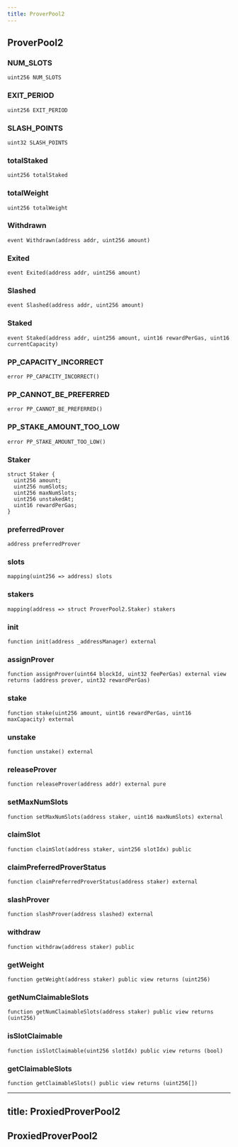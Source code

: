 ```yaml
---
title: ProverPool2
---
```


## ProverPool2

### NUM_SLOTS

```solidity
uint256 NUM_SLOTS
```

### EXIT_PERIOD

```solidity
uint256 EXIT_PERIOD
```

### SLASH_POINTS

```solidity
uint32 SLASH_POINTS
```

### totalStaked

```solidity
uint256 totalStaked
```

### totalWeight

```solidity
uint256 totalWeight
```

### Withdrawn

```solidity
event Withdrawn(address addr, uint256 amount)
```

### Exited

```solidity
event Exited(address addr, uint256 amount)
```

### Slashed

```solidity
event Slashed(address addr, uint256 amount)
```

### Staked

```solidity
event Staked(address addr, uint256 amount, uint16 rewardPerGas, uint16 currentCapacity)
```

### PP_CAPACITY_INCORRECT

```solidity
error PP_CAPACITY_INCORRECT()
```

### PP_CANNOT_BE_PREFERRED

```solidity
error PP_CANNOT_BE_PREFERRED()
```

### PP_STAKE_AMOUNT_TOO_LOW

```solidity
error PP_STAKE_AMOUNT_TOO_LOW()
```

### Staker

```solidity
struct Staker {
  uint256 amount;
  uint256 numSlots;
  uint256 maxNumSlots;
  uint256 unstakedAt;
  uint16 rewardPerGas;
}
```

### preferredProver

```solidity
address preferredProver
```

### slots

```solidity
mapping(uint256 => address) slots
```

### stakers

```solidity
mapping(address => struct ProverPool2.Staker) stakers
```

### init

```solidity
function init(address _addressManager) external
```

### assignProver

```solidity
function assignProver(uint64 blockId, uint32 feePerGas) external view returns (address prover, uint32 rewardPerGas)
```

### stake

```solidity
function stake(uint256 amount, uint16 rewardPerGas, uint16 maxCapacity) external
```

### unstake

```solidity
function unstake() external
```

### releaseProver

```solidity
function releaseProver(address addr) external pure
```

### setMaxNumSlots

```solidity
function setMaxNumSlots(address staker, uint16 maxNumSlots) external
```

### claimSlot

```solidity
function claimSlot(address staker, uint256 slotIdx) public
```

### claimPreferredProverStatus

```solidity
function claimPreferredProverStatus(address staker) external
```

### slashProver

```solidity
function slashProver(address slashed) external
```

### withdraw

```solidity
function withdraw(address staker) public
```

### getWeight

```solidity
function getWeight(address staker) public view returns (uint256)
```

### getNumClaimableSlots

```solidity
function getNumClaimableSlots(address staker) public view returns (uint256)
```

### isSlotClaimable

```solidity
function isSlotClaimable(uint256 slotIdx) public view returns (bool)
```

### getClaimableSlots

```solidity
function getClaimableSlots() public view returns (uint256[])
```

---

## title: ProxiedProverPool2

## ProxiedProverPool2
